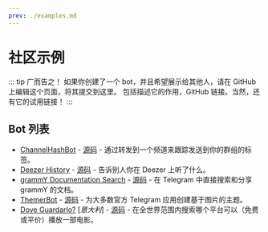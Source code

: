 ```yaml
---
prev: ./examples.md
---
```


# 社区示例

::: tip 广而告之！
如果你创建了一个 bot，并且希望展示给其他人，请在 GitHub 上编辑这个页面，将其提交到这里。
包括描述它的作用，GitHub 链接。当然，还有它的试用链接！
:::

## Bot 列表

- [ChannelHashBot](https://t.me/ChannelHashBot) - [源码](https://github.com/AndrewLaneX/ChannelHashBot) - 通过转发到一个频道来跟踪发送到你的群组的标签。
- [Deezer History](https://t.me/DeezerHistoryBot) - [源码](https://github.com/rojserbest/deezer_history) - 告诉别人你在 Deezer 上听了什么。
- [grammY Documentation Search](https://t.me/grammydocsbot) - [源码](https://github.com/grammyjs/website/tree/main/grammydocsbot) - 在 Telegram 中直接搜索和分享 grammY 的文档。
- [ThemerBot](https://t.me/ThemerBot) - [源码](https://github.com/ThemerBot/ThemerBot) - 为大多数官方 Telegram 应用创建基于图片的主题。
- [Dove Guardarlo?](https://t.me/filmchecker_bot) [_意大利_] - [源码](https://github.com/Emidio21/FilmChecker-TGBot) - 在全世界范围内搜索哪个平台可以（免费或平价）播放一部电影。
